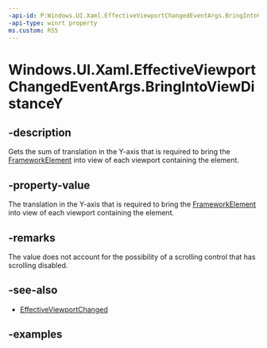 ```yaml
---
-api-id: P:Windows.UI.Xaml.EffectiveViewportChangedEventArgs.BringIntoViewDistanceY
-api-type: winrt property
ms.custom: RS5
---
```


<!-- Property syntax.
public double BringIntoViewDistanceY { get; }
-->

# Windows.UI.Xaml.EffectiveViewportChangedEventArgs.BringIntoViewDistanceY

## -description

Gets the sum of translation in the Y-axis that is required to bring the [FrameworkElement](frameworkelement.md) into view of each viewport containing the element.

## -property-value

The translation in the Y-axis that is required to bring the [FrameworkElement](frameworkelement.md) into view of each viewport containing the element.

## -remarks

The value does not account for the possibility of a scrolling control that has scrolling disabled.

## -see-also

* [EffectiveViewportChanged](frameworkelement_effectiveviewportchanged.md)

## -examples


